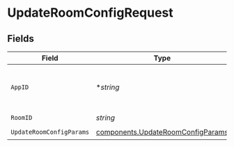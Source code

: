 # UpdateRoomConfigRequest


## Fields

| Field                                                                                  | Type                                                                                   | Required                                                                               | Description                                                                            | Example                                                                                |
| -------------------------------------------------------------------------------------- | -------------------------------------------------------------------------------------- | -------------------------------------------------------------------------------------- | -------------------------------------------------------------------------------------- | -------------------------------------------------------------------------------------- |
| `AppID`                                                                                | **string*                                                                              | :heavy_minus_sign:                                                                     | N/A                                                                                    | app-af469a92-5b45-4565-b3c4-b79878de67d2                                               |
| `RoomID`                                                                               | *string*                                                                               | :heavy_check_mark:                                                                     | N/A                                                                                    | 2swovpy1fnunu                                                                          |
| `UpdateRoomConfigParams`                                                               | [components.UpdateRoomConfigParams](../../models/components/updateroomconfigparams.md) | :heavy_check_mark:                                                                     | N/A                                                                                    |                                                                                        |